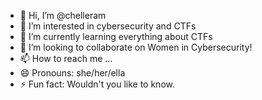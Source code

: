 - 👋 Hi, I’m @chelleram
- 👀 I’m interested in cybersecurity and CTFs
- 🌱 I’m currently learning everything about CTFs
- 💞️ I’m looking to collaborate on Women in Cybersecurity!
- 📫 How to reach me ...
- 😄 Pronouns: she/her/ella
- ⚡ Fun fact: Wouldn't you like to know.

<!---
chelleram/chelleram is a ✨ special ✨ repository because its `README.md` (this file) appears on your GitHub profile.
You can click the Preview link to take a look at your changes.
--->
